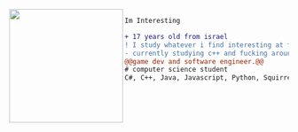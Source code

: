 <img align="left" height="205" src="https://c.tenor.com/Bpbu2-YNL6cAAAAS/hacker-pupper-dog.gif"/>

```diff
Im Interesting

+ 17 years old from israel
! I study whatever i find interesting at the moment
- currently studying c++ and fucking around with unity
@@game dev and software engineer.@@
# computer science student
C#, C++, Java, Javascript, Python, Squirrel

```
